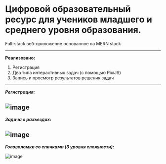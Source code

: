 Цифровой образовательный ресурс для учеников младшего и среднего уровня образования.
===
Full-stack веб-приложение основанное на MERN stack
***
**Реализовано:** 
1) Регистрация  
2) Два типа интерактивных задач (с помощью PixiJS)
3) Запись и просмотр результатов решения задач 
---
***Регистрация:***

![image](https://user-images.githubusercontent.com/51093582/180651898-ec7ddc7d-0923-4512-a6a7-7e89c0f59489.png)
---
***Задача о разъездах:*** 

![image](https://user-images.githubusercontent.com/51093582/180651703-d9d7467f-faf3-4842-b910-d745f3397543.png)
---
***Головоломки со спичками (3 уровня сложности):***

![image](https://user-images.githubusercontent.com/51093582/180651754-04ac7189-15c3-4d8a-8c35-2b5c0042c5b1.png)


